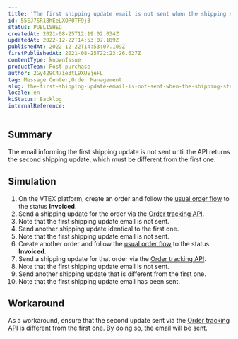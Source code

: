 ```yaml
---
title: 'The first shipping update email is not sent when the shipping status is updated'
id: 55EJ7SR18hEeLXOP0TF9j3
status: PUBLISHED
createdAt: 2021-08-25T12:19:02.034Z
updatedAt: 2022-12-22T14:53:07.109Z
publishedAt: 2022-12-22T14:53:07.109Z
firstPublishedAt: 2021-08-25T22:23:26.627Z
contentType: knownIssue
productTeam: Post-purchase
author: 2Gy429C47ie3tL9XUEjeFL
tag: Message Center,Order Management
slug: the-first-shipping-update-email-is-not-sent-when-the-shipping-status-is
locale: en
kiStatus: Backlog
internalReference: 
---
```


## Summary

The email informing the first shipping update is not sent until the API returns the second shipping update, which must be different from the first one.

## Simulation

1. On the VTEX platform, create an order and follow the [usual order flow](https://help.vtex.com/pt/tutorial/fluxo-de-pedido--tutorials_196) to the status **Invoiced**.
2. Send a shipping update for the order via the [Order tracking API](https://developers.vtex.com/vtex-rest-api/reference/tracking#updatetrackingstatus).
3. Note that the first shipping update email is not sent.
4. Send another shipping update identical to the first one.
5. Note that the first shipping update email is not sent.
6. Create another order and follow the [usual order flow](https://help.vtex.com/pt/tutorial/fluxo-de-pedido--tutorials_196) to the status **Invoiced**.
7. Send a shipping update for that order via the [Order tracking API](https://developers.vtex.com/vtex-rest-api/reference/tracking#updatetrackingstatus).
8. Note that the first shipping update email is not sent.
9. Send another shipping update that is different from the first one.
10. Note that the first shipping update email has been sent.


## Workaround

As a workaround, ensure that the second update sent via the [Order tracking API](https://developers.vtex.com/vtex-rest-api/reference/tracking#updatetrackingstatus) is different from the first one. By doing so, the email will be sent.

